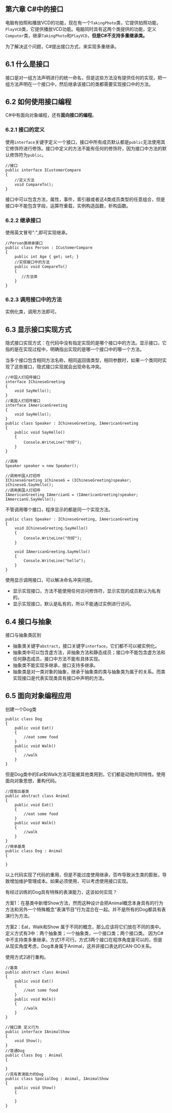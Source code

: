 ## 第六章 C#中的接口 ##

电脑有拍照和播放VCD的功能，现在有一个`TakingPhoto`类，它提供拍照功能，`PlayVCD`类，它提供播放VCD功能。电脑同时具有这两个类提供的功能，定义`Computer`类，继承`TakingPhoto`和`PlayVCD`，**但是C#不支持多重继承类。**

为了解决这个问题，C#提出接口方式，来实现多重继承。

## 6.1 什么是接口 ##
接口是对一组方法声明进行的统一命名，但是这些方法没有提供任何的实现，把一组方法声明在一个接口中，然后继承该接口的类都需要实现接口中的方法。

## 6.2 如何使用接口编程 ##
C#中有面向对象编程，还有**面向接口的编程**。

### 6.2.1 接口的定义 ###
使用`interface`关键字定义一个接口，接口中所有成员默认都是`public`无法使用其它修饰符进行修饰。接口中定义的方法不能有任何的修饰符，因为接口中方法的默认修饰符为`public`。

    //接口
    public interface ICustomerCompare
    {
        //定义方法
        void CompareTo();
    }

接口中可以包含方法，属性，事件，索引器或者这4类成员类型的任意组合，但是接口中不能包含字段，运算符重载，实例构造函数，析构函数。

### 6.2.2 继承接口 ###

使用英文冒号":",即可实现继承。

    //Person类继承接口
    public class Person : ICustomerCompare
    {
        public int Age { get; set; }
        //实现接口中的方法
        public void CompareTo()
        {
           //方法体
        }
    }

### 6.2.3 调用接口中的方法 ###
实例化类，调用方法即可。

## 6.3 显示接口实现方式 ##
隐式接口实现方式：在代码中没有指定实现的是哪个接口中的方法。显示接口，它指的是在实现过程中，明确指出实现的是哪一个接口中的哪一个方法。

当多个接口包含相同方法名称，相同返回值类型，相同参数时，如果一个类同时实现了这些接口，隐式接口实现就会出现命名冲突。

	//中国人打招呼接口
    interface IChineseGreeting
    {
        void SayHello();
    }
    //美国人打招呼接口
    interface IAmericanGreeting
    {
        void SayHello();
    }
    public class Speaker : IChineseGreeting, IAmericanGreeting
    {
        public void SayHello()
        {
            Console.WriteLine("你好");
        }
    }

    //调用
    Speaker speaker = new Speaker();

    //调用中国人打招呼
    IChineseGreeting iChineseG = (IChineseGreeting)speaker;
    iChineseG.SayHello();
    //调用美国人打招呼
    IAmericanGreeting IAmercianG = (IAmericanGreeting)speaker;
    IAmercianG.SayHello();

不管调用哪个接口，程序显示的都是同一个实现方法。

    public class Speaker : IChineseGreeting, IAmericanGreeting
    {
        void IChineseGreeting.SayHello()
        {
            Console.WriteLine("你好");
        }

        void IAmericanGreeting.SayHello()
        {
            Console.WriteLine("hello");
        }
    }
使用显示调用接口，可以解决命名冲突问题。



- 显示实现接口，方法不能使用任何访问修饰符，显示实现的成员默认为私有的。
- 显示实现接口，默认是私有的，所以不能通过实例进行访问。

## 6.4 接口与抽象 ##

接口与抽象类区别

- 抽象类关键字`abstract`，接口关键字`interface`，它们都不可以被实例化。
- 抽象类中可以包含虚方法，非抽象方法和静态成员；接口中不能包含虚方法和任何静态成员，接口中方法不能有具体实现。
- 抽象类不能实现多继承，接口支持多继承。
- 抽象类是对一类对象的抽象，继承于抽象类的类与抽象类为属于的关系。而类实现接口是代表实现类具有接口中声明的方法。


## 6.5 面向对象编程应用 ##

创建一个Dog类

    public class Dog
    {
        public void Eat()
        {
            //eat some food 
        }
        public void Walk()
        {
            //walk
        }
    }
 

但是Dog类中的Eat和Walk方法可能被其他类用到，它们都是动物共同特性。使用面向对象思想，重构代码。

    //提取出基类
    public abstract class Animal
    {
        public void Eat()
        {
            //eat some food 
        }
        public void Walk()
        {
            //walk
        }
    }
	//继承基类
    public class Dog : Animal
    {

    }

以上代码实现了代码的重用，但是不能过度使用继承，否咋导致派生类的膨胀，导致增加维护管理成本。如果必须使用，可以考虑使用接口实现。

有经过训练的Dog具有特殊的表演能力，这该如何实现？

方案1：在基类中新增Show方法，然而这种设计会把Animal概念本身具有的行为方法和另外一个特殊概念“表演节目”行为混合在一起。并不是所有的Dog都具有表演行为方法。

方案2：Eat，Walk和Show 属于不同的概念，那么应该将它们放在不同的类中。定义方式有3中：两个抽象类；一个抽象类，一个接口类；两个接口类。
因为C#中不支持类多重继承，方式1不可行。方式3两个接口在程序角度是可以的，但是从现实角度考虑，Dog本身属于Animal，这并非接口表达的CAN-DO关系。

 使用方式2进行重构。



    //基类
    public abstract class Animal
    {
        public void Eat()
        {
            //eat some food 
        }
        public void Walk()
        {
            //walk
        }
    }

    //接口类 定义行为
    public interface IAnimalShow
    {
        void Show();
    }
    //普通Dog
    public class Dog : Animal
    {

    }
    //具有表演能力的Dog
    public class SpecialDog : Animal, IAnimalShow
    {
        public void Show()
        {

        }
    }